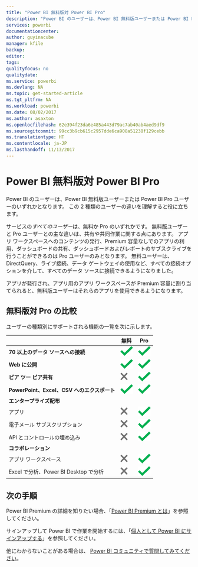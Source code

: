 ```yaml
---
title: "Power BI 無料版対 Power BI Pro"
description: "Power BI のユーザーは、Power BI 無料版ユーザーまたは Power BI Pro ユーザーのいずれかとなります。 この 2 種類のユーザーの違いを理解すると役に立ちます。"
services: powerbi
documentationcenter: 
author: guyinacube
manager: kfile
backup: 
editor: 
tags: 
qualityfocus: no
qualitydate: 
ms.service: powerbi
ms.devlang: NA
ms.topic: get-started-article
ms.tgt_pltfrm: NA
ms.workload: powerbi
ms.date: 08/02/2017
ms.author: asaxton
ms.openlocfilehash: 62e394f23da6e485a443d79ac7ab40ab4aed9df9
ms.sourcegitcommit: 99cc3b9cb615c2957dde6ca908a51238f129cebb
ms.translationtype: HT
ms.contentlocale: ja-JP
ms.lasthandoff: 11/13/2017
---
```

# <a name="power-bi-free-vs-pro"></a>Power BI 無料版対 Power BI Pro
Power BI のユーザーは、Power BI 無料版ユーザーまたは Power BI Pro ユーザーのいずれかとなります。 この 2 種類のユーザーの違いを理解すると役に立ちます。

サービスの*すべてのユーザー*は、無料か Pro のいずれかです。 無料版ユーザーと Pro ユーザーとの主な違いは、共有や共同作業に関する点にあります。 アプリ ワークスペースへのコンテンツの発行、Premium 容量なしでのアプリの利用、ダッシュボードの共有、ダッシュボードおよびレポートのサブスクライブを行うことができるのは Pro ユーザーのみとなります。 無料ユーザーは、DirectQuery、ライブ接続、データ ゲートウェイの使用など、すべての接続オプションを介して、すべてのデータ ソースに接続できるようになりました。

アプリが発行され、アプリ用のアプリ ワークスペースが Premium 容量に割り当てられると、無料版ユーザーはそれらのアプリを使用できるようになります。

## <a name="free-vs-pro-comparison"></a>無料版対 Pro の比較
ユーザーの種類別にサポートされる機能の一覧を次に示します。

|  | 無料 | Pro |
| --- | --- | --- |
| **70 以上のデータ ソースへの接続** |![](media/service-free-vs-pro/available.png "利用可能") |![](media/service-free-vs-pro/available.png "利用可能") |
| **Web に公開** |![](media/service-free-vs-pro/available.png "利用可能") |![](media/service-free-vs-pro/available.png "利用可能") |
| **ピア ツー ピア共有** |![](media/service-free-vs-pro/not-available.png "利用不可") |![](media/service-free-vs-pro/available.png "利用可能") |
| **PowerPoint、Excel、CSV へのエクスポート** |![](media/service-free-vs-pro/available.png "利用可能") |![](media/service-free-vs-pro/available.png "利用可能") |
| **エンタープライズ配布** | | |
| アプリ |![](media/service-free-vs-pro/not-available.png "利用不可") |![](media/service-free-vs-pro/available.png "利用可能") |
| 電子メール サブスクリプション |![](media/service-free-vs-pro/not-available.png "利用不可") |![](media/service-free-vs-pro/available.png "利用可能") |
| API とコントロールの埋め込み |![](media/service-free-vs-pro/not-available.png "利用不可") |![](media/service-free-vs-pro/available.png "利用可能") |
| **コラボレーション** | | |
| アプリ ワークスペース |![](media/service-free-vs-pro/not-available.png "利用不可") |![](media/service-free-vs-pro/available.png "利用可能") |
| Excel で分析、Power BI Desktop で分析 |![](media/service-free-vs-pro/not-available.png "利用不可") |![](media/service-free-vs-pro/available.png "利用可能") |

## <a name="next-steps"></a>次の手順
Power BI Premium の詳細を知りたい場合、「[Power BI Premium とは](service-premium.md)」を参照してください。

サインアップして Power BI で作業を開始するには、「[個人として Power BI にサインアップする](service-self-service-signup-for-power-bi.md)」を参照してください。

他にわからないことがある場合は、 [Power BI コミュニティで質問してみてください](https://community.powerbi.com/)。


